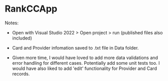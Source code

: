 # RankCCApp

Notes:

- Open with Visual Studio 2022 > Open project > run (published files also included) 

- Card and Provider infomation saved to .txt file in Data folder.

- Given more time, I would have loved to add more data validations and error handling for different cases. Potentially add some unit tests too. I would have also liked to add 'edit' functionality for Provider and Card records.

